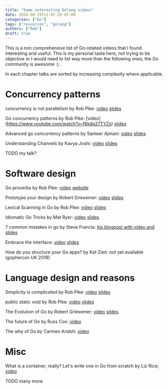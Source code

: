 ```yaml
---
title: "Some interesting Golang videos"
date: 2018-08-19T12:07:20-07:00
categories: ["Go"]
tags: ["resources", "golang"]
authors: ["Rob"]
draft: true
---
```


This is a non comprehensive list of Go-related videos that I found interesting and useful. This is my personal taste here, not trying to be objective or I would need to list way more than the following ones, the Go community is awesome :) .

In each chapter talks are sorted by increasing complexity where applicable.

# Concurrency patterns

concurrency is not parallelism by Rob Pike: [video](https://blog.golang.org/concurrency-is-not-parallelism) [slides](https://talks.golang.org/2012/waza.slide#1)

Go concurrency patterns by Rob Pike: [video] (https://www.youtube.com/watch?v=f6kdp27TYZs) [slides](https://talks.golang.org/2012/concurrency.slide)

Advanced go concurrency patterns by Sameer Ajmani: [video](https://www.youtube.com/watch?v=QDDwwePbDtw) [slides](https://talks.golang.org/2013/advconc.slide)

Understanding Channels by Kavya Joshi: [video](https://www.youtube.com/watch?v=KBZlN0izeiY) [slides](https://github.com/gophercon/2017-talks/blob/master/KavyaJoshi-UnderstandingChannels/Kavya%20Joshi%20-%20Understanding%20Channels.pdf)

TODO my talk?

# Software design

Go proverbs by Rob Pike: [video](https://www.youtube.com/watch?v=PAAkCSZUG1c) [website](https://go-proverbs.github.io/)

Prototype your design by Robert Griesemer: [video](https://www.youtube.com/watch?v=vLxX3yZmw5Q) [slides](https://talks.golang.org/2016/prototype-your-design.pdf)

Lexical Scanning in Go by Rob Pike: [video](https://www.youtube.com/watch?v=HxaD_trXwRE) [slides](https://talks.golang.org/2011/lex.slide#1)

Idiomatic Go Tricks by Mat Ryer: [video](https://www.youtube.com/watch?v=yeetIgNeIkc) [slides](https://go-talks.appspot.com/github.com/matryer/present/idiomatic-go-tricks/main.slide#1)

7 common mistakes in go by Steve Francia: [his blogpost with video and slides](http://spf13.com/presentation/7-common-mistakes-in-go-2015/)

Embrace the interface: [video](https://www.youtube.com/watch?v=xyDkyFjzFVc) [slides](https://github.com/gophercon/2015-talks/blob/master/Tom%C3%A1s%20Senart%20-%20Embrace%20the%20Interface/ETI.pdf)

How do you structure your Go apps? by Kat Zień: not yet available (gophercon UK 2018)

# Language design and reasons

Simplicity is complicated by Rob Pike: [video](https://www.youtube.com/watch?v=rFejpH_tAHM) [slides](https://talks.golang.org/2015/simplicity-is-complicated.slide#1)

public static void by Rob Pike: [video](https://www.youtube.com/watch?v=5kj5ApnhPAE) [slides](https://www.slideshare.net/120bi/public-staticvoidrobpikeosconjuly2210)

The Evolution of Go by Robert Griesemer: [video](https://www.youtube.com/watch?v=0ReKdcpNyQg) [slides](https://talks.golang.org/2015/gophercon-goevolution.slide#1)

The future of Go by Russ Cox: [video](https://www.youtube.com/watch?v=0Zbh_vmAKvk)

The why of Go by Carmen Andoh: [video](https://www.youtube.com/watch?v=bmZNaUcwBt4)

# Misc

What is a container, really? Let's write one in Go from scratch by Liz Rice; [video](https://www.youtube.com/watch?v=HPuvDm8IC-4)

TODO many more
